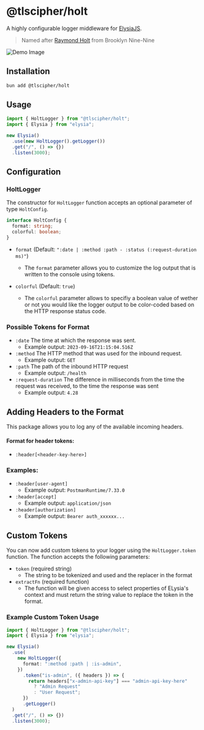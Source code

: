 # @tlscipher/holt

A highly configurable logger middleware for [ElysiaJS](https://elysiajs.com).

> Named after [Raymond Holt](https://en.wikipedia.org/wiki/List_of_Brooklyn_Nine-Nine_characters#Raymond_Holt) from Brooklyn Nine-Nine

![Demo Image](https://media.discordapp.net/attachments/1165434623988346910/1225669053725540402/image.png?ex=6621f842&is=660f8342&hm=5703cb4f7611629cbd3ce45604f3edece3d36d7fc329f6450255e33e29e0124b&=&format=webp&quality=lossless&width=1131&height=241)

## Installation
```bash
bun add @tlscipher/holt
```


## Usage
```ts
import { HoltLogger } from "@tlscipher/holt";
import { Elysia } from "elysia";

new Elysia()
  .use(new HoltLogger().getLogger())
  .get("/", () => {})
  .listen(3000);
```

## Configuration

### HoltLogger
The constructor for `HoltLogger` function accepts an optional parameter of type `HoltConfig`.
```ts
interface HoltConfig {
  format: string;
  colorful: boolean;
}
```
- `format` (Default: `":date | :method :path - :status (:request-duration ms)"`)
    - The `format` parameter allows you to customize the log output that is written to the console using tokens.

- `colorful` (Default: `true`)
    - The `colorful` parameter allows to specifiy a boolean value of wether or not you would like the logger output to be    color-coded based on the HTTP response status code.

### Possible Tokens for Format
- `:date` The time at which the response was sent.
    - Example output: `2023-09-16T21:15:04.516Z`
- `:method` The HTTP method that was used for the inbound request.
    - Example output: `GET`
- `:path` The path of the inbound HTTP request
    - Example output: `/health`
- `:request-duration` The difference in milliseconds from the time the request was received, to the time the response was sent
    - Example output: `4.28`

## Adding Headers to the Format
This package allows you to log any of the available incoming headers.
#### Format for header tokens:
- `:header[<header-key-here>]`

### Examples:
- `:header[user-agent]`
    - Example output: `PostmanRuntime/7.33.0`
- `:header[accept]`
    - Example output: `application/json`
- `:header[authorization]`
    - Example output: `Bearer auth_xxxxxx...`

## Custom Tokens
You can now add custom tokens to your logger using the `HoltLogger.token` function. The function accepts the following parameters:
- `token` (required string)
    - The string to be tokenized and used and the replacer in the format
- `extractFn` (required function)
    - The function will be given access to select properties of ELysia's context and must return the string value to replace the token in the format.

### Example Custom Token Usage
```ts
import { HoltLogger } from "@tlscipher/holt";
import { Elysia } from "elysia";

new Elysia()
  .use(
    new HoltLogger({
      format: ":method :path | :is-admin",
    })
      .token("is-admin", ({ headers }) => {
        return headers["x-admin-api-key"] === "admin-api-key-here"
          ? "Admin Request"
          : "User Request";
      })
      .getLogger()
  )
  .get("/", () => {})
  .listen(3000);
```
